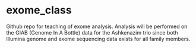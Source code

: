 # exome_class

Github repo for teaching of exome analysis. Analysis will be performed on the GIAB (Genome In A Bottle) data for the Ashkenazim trio since both Illumina genome and exome sequencing data exists for all family members.



